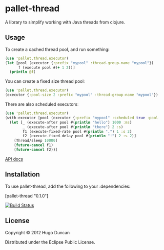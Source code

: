 # pallet-thread

A library to simplify working with Java threads from clojure.

## Usage

To create a cached thread pool, and run something:

```clj
(use 'pallet.thread.executor)
(let [pool (executor {:prefix "mypool" :thread-group-name "mypool"})
      f (execute pool #(+ 1 2))]
  (println @f)
```

You can create a fixed size thread pool:

```clj
(use 'pallet.thread.executor)
(executor {:pool-size 2 :prefix "mypool" :thread-group-name "mypool"})
```

There are also scheduled executors:

```clj
(use 'pallet.thread.executor)
(with-executor [pool (executor {:prefix "mypool" :scheduled true :pool-size 1})]
  (let [_ (execute-after pool #(println "hello") 1000 :ms)
        _ (execute-after pool #(println "there") 2 :s)
        f1 (execute-fixed-rate pool #(println ".") 1 :s 2)
        f2 (execute-fixed-delay pool #(println "!") 2 :s 2)]
    (Thread/sleep 10000)
    (future-cancel f1)
    (future-cancel f2)))
```


[API docs](http://pallet.github.com/pallet-thread/0.1)

## Installation

To use pallet-thread, add the following to your :dependencies:

[pallet-thread "0.1.0"]

[![Build Status](https://secure.travis-ci.org/pallet/pallet-thread.png)](http://travis-ci.org/pallet/pallet-thread)

## License

Copyright © 2012 Hugo Duncan

Distributed under the Eclipse Public License.

